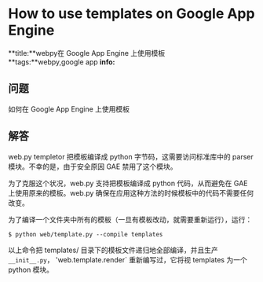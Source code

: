 # How to use templates on Google App Engine
**title:**webpy在 Google App Engine 上使用模板  
**tags:**webpy,google app
**info:**  

## 问题

如何在 Google App Engine 上使用模板

## 解答

web.py templetor 把模板编译成 python 字节码，这需要访问标准库中的 parser 模块。不幸的是，由于安全原因 GAE 禁用了这个模块。
 
为了克服这个状况，web.py 支持把模板编译成 python 代码，从而避免在 GAE 上使用原来的模板。web.py 确保在应用这种方法的时候模板中的代码不需要任何改变。

为了编译一个文件夹中所有的模板（一旦有模板改动，就需要重新运行），运行：

    $ python web/template.py --compile templates

以上命令把 templates/ 目录下的模板文件递归地全部编译，并且生产 `__init__.py`， 'web.template.render` 重新编写过，它将视 templates 为一个 python 模块。
